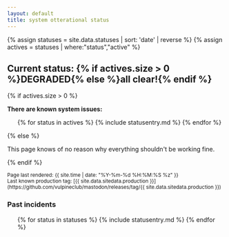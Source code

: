 ```yaml
---
layout: default
title: system otterational status
---
```


<!--
Entries are added to this page by adding them to _data/statuses.yml

Here is a full entry:

- date: 2018-09-23 02:20:00 +0000
  severity: degraded performance
  summary: rey worked a queue backlog and resource exhaustion issue caused by an edge case in the processing of certain media attachments. This problem was unique to vulpine.club.
  incident: 2018-09-23-01
  status: active

This gets rendered into:

"""
2018-09-23 02:20 +0000 // degraded performance // Details...
rey worked a queue backlog and resource exhaustion issue caused by an edge case in the processing of certain media attachments. This problem was unique to vulpine.club.

This is an active incident. Check back for more information.
"""

date: in date format, like that
severity: degraded performance, upgrade, whatever
summary: human-facing summarization
incident: if there's a long pile o' crap to read, put it in _statuses/2018-09-23-01-blahblah.md or whatever and it'll link to it
status: 'active' makes it show as an active issue
-->

<!--
Last known production tag: _data/sitedata.yml, the "production" variable
-->

{% assign statuses = site.data.statuses | sort: 'date' | reverse %}
{% assign actives = statuses | where:"status","active" %}

## Current status: {% if actives.size > 0 %}DEGRADED{% else %}all clear!{% endif %}

{% if actives.size > 0 %}

**There are known system issues:**

<ul>
{% for status in actives %}
  {% include statusentry.md %}
{% endfor %}
</ul>

{% else %}

This page knows of no reason why everything shouldn't be working fine.

{% endif %}

<small>
Page last rendered: {{ site.time | date: "%Y-%m-%d %H:%M:%S %z" }}
<br/>
Last known production tag: [{{ site.data.sitedata.production }}](https://github.com/vulpineclub/mastodon/releases/tag/{{ site.data.sitedata.production }})
</small>

### Past incidents

<ul>
{% for status in statuses %}
  {% include statusentry.md %}
{% endfor %}
</ul>
